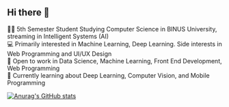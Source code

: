 ## Hi there 👋

🧑‍💻 5th Semester Student Studying Computer Science in BINUS University, streaming in Intelligent Systems (AI) <br/>
💻 Primarily interested in Machine Learning, Deep Learning. Side interests in Web Programming and UI/UX Design <br/>
🏢 Open to work in Data Science, Machine Learning, Front End Development, Web Programming <br/>
🏫 Currently learning about Deep Learning, Computer Vision, and Mobile Programming <br/>

[![Anurag's GitHub stats](https://github-readme-stats.vercel.app/api?username=neojeansss)](https://github.com/neojeansss/github-readme-stats)
